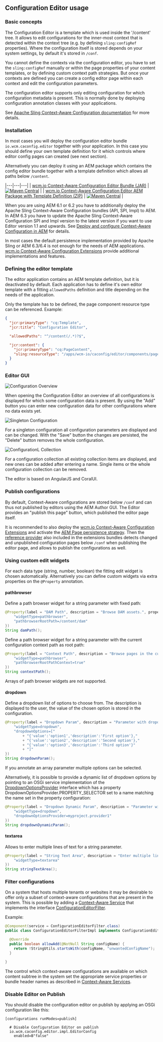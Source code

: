 ## Configuration Editor usage

### Basic concepts

The Configuration Editor is a template which is used inside the '/content' tree. It allows to edit configurations for the inner-most context that is detected within the context tree (e.g. by defining `sling:configRef` properties). Where the configuration itself is stored depends on your system settings, by default it's stored in `/conf`.

You cannot define the contexts via the configuration editor, you have to set the `sling:configRef` manually or within the page properties of your content templates, or by defining custom context path strategies. But once your contexts are defined you can create a config editor page within each context and edit the configuration parameters.

The configuration editor supports only editing configuration for which configuration metadata is present. This is normally done by deploying configuration annotation classes with your applications.

See [Apache Sling Context-Aware Configuration documentation][sling-caconfig] for more details.


### Installation

In most cases you will deploy the configuration editor bundle `io.wcm.caconfig.editor` together with your application. In this case you should define your own template definition for it which controls where editor config pages can created (see next section).

Alternatively you can deploy it using an AEM package which contains the config editor bundle together with a template definition which allows all paths below `/content`.

|---|---|---|
| [wcm.io Context-Aware Configuration Editor Bundle (JAR)](https://maven-badges.herokuapp.com/maven-central/io.wcm/io.wcm.caconfig.editor) | [![Maven Central](https://maven-badges.herokuapp.com/maven-central/io.wcm/io.wcm.caconfig.editor/badge.svg)](https://maven-badges.herokuapp.com/maven-central/io.wcm/io.wcm.caconfig.editor) |
| [wcm.io Context-Aware Configuration Editor AEM Package with Template Definition (ZIP)](https://maven-badges.herokuapp.com/maven-central/io.wcm/io.wcm.caconfig.editor.package) | [![Maven Central](https://maven-badges.herokuapp.com/maven-central/io.wcm/io.wcm.caconfig.editor.package/badge.svg)](https://maven-badges.herokuapp.com/maven-central/io.wcm/io.wcm.caconfig.editor.package) |


When you are using AEM 6.1 or 6.2 you have to additionally deploy the Apache Sling Context-Aware Configuration bundles (API, SPI, Impl) to AEM. In AEM 6.3 you have to update the Apache Sling Context-Aware Configuration SPI and Impl version to the latest version if you want to use Editor version 1.1 and upwards. See [Deploy and configure Context-Aware Configuration in AEM][deploy-configure-caconfig-in-aem] for details.

In most cases the default persistence implementation provided by Apache Sling or AEM 6.3/6.4 is not enough for the needs of AEM applications. [wcm.io Context-Aware Configuration Extensions][wcmio-caconfig-extensions] provide additional implementations and features.


### Defining the editor template

The editor application contains an AEM template definition, but it is deactivated by default. Each application
has to define it's own editor template with a fitting `allowedPaths` definition and title depending
on the needs of the application.

Only the template has to be defined, the page component resource type can be referenced. Example:

```json
{
  "jcr:primaryType": "cq:Template",
  "jcr:title": "Configuration Editor",

  "allowedPaths": "^/content(/.*)?$",

  "jcr:content": {
    "jcr:primaryType": "cq:PageContent",
    "sling:resourceType": "/apps/wcm-io/caconfig/editor/components/page/editor"
  }
}
```


### Editor GUI

![Configuration Overview](images/configuration-overview.png)

When opening the Configuration Editor an overview of all configurations is displayed for which some configuration data is present. By using the "Add" button you can enter new configuration data for other configurations where no data exists yet.

![Singleton Configuration](images/configuration-editor-singleton.png)

For a singleton configuration all configuration parameters are displayed and can be changed. With the "Save" button the changes are persisted, the "Delete" button removes the whole configuration.

![ConfigurationL Collection](images/configuration-editor-list.png)

For a configuration collection all existing collection items are displayed, and new ones can be added after entering a name. Single items or the whole configuration collection can be removed.


The editor is based on AngularJS and CoralUI.


### Publish configurations

By default, Context-Aware configurations are stored below `/conf` and can thus not published by editors using the AEM Author GUI. The Editor provides an "publish this page" button, which published the editor page itself.

It is recommended to also deploy the [wcm.io Context-Aware Configuration Extensions][wcmio-caconfig-extensions] and activate the [AEM Page persistence strategy][wcmio-caconfig-extensions-persistence-strategies]. Then the [reference provider][wcmio-caconfig-extensions-reference-provider] also included in the extensions bundles detects changed and unpublished configuration pages below `/conf` when publishing the editor page, and allows to publish the configurations as well.


### Using custom edit widgets

For each data type (string, number, boolean) the fitting edit widget is chosen automatically. Alternatively you can define custom widgets via extra properties on the `@Property` annotation. 


#### pathbrowser

Define a path browser widget for a string parameter with fixed path:

```java
@Property(label = "DAM Path", description = "Browse DAM assets.", property = {
    "widgetType=pathbrowser",
    "pathbrowserRootPath=/content/dam"
})
String damPath();
```

Define a path browser widget for a string parameter with the current configuration context path as root path:

```java
@Property(label = "Context Path", description = "Browse pages in the current site.", property = {
    "widgetType=pathbrowser",
    "pathbrowserRootPathContext=true"
})
String contextPath();
```

Arrays of path browser widgets are not supported.


#### dropdown

Define a dropdown list of options to choose from. The description is displayed to the user, the value of the chosen option is stored in the configuration.

```java
@Property(label = "Dropdown Param", description = "Parameter with dropdown list.", property = {
    "widgetType=dropdown",
    "dropdownOptions=["
        + "{'value':'option1','description':'First option'},"
        + "{'value':'option2','description':'Second option'},"
        + "{'value':'option3','description':'Third option'}"
        + "]"
})
String dropdownParam();
```

If you annotate an array parameter multiple options can be selected.

Alternatively, it is possible to provide a dynamic list of dropdown options by pointing to an OSGi service implementation of the [DropdownOptionsProvider][caconfig-dropdown-options-provider] interface which has a property DropdownOptionsProvider.PROPERTY_SELECTOR set to a name matching the name set in the property configuration:

```java
@Property(label = "Dropdown Dynamic Param", description = "Parameter with dynamic dropdown list.", property = {
    "widgetType=dropdown",
    "dropdownOptionsProvider=myproject.provider1"
})
String dropdownDynamicParam();
```

#### textarea

Allows to enter multiple lines of text for a string parameter.

```java
@Property(label = "String Text Area", description = "Enter multiple lines of text.", property = {
    "widgetType=textarea"
})
String stringTextArea();
```


### Filter configurations

On a system that hosts multiple tenants or websites it may be desirable to offer only a subset of context-aware configurations that are present in the system. This is possible by adding a [Context-Aware Service][wcmio-caservice] that implements the interface [ConfigurationEditorFilter][configurationeditorfilter-interface].

Example:

```java
@Component(service = ConfigurationEditorFilter.class)
public class ConfigurationEditorFilterImpl implements ConfigurationEditorFilter {

  @Override
  public boolean allowAdd(@NotNull String configName) {
    return !StringUtils.startsWith(configName, "unwantedConfigName");
  }

}
```

The control which context-aware configurations are available on which content subtree in the system set the appropriate service properties or bundle header names as described in [Context-Aware Services][wcmio-caservice].


### Disable Editor on Publish

You should disable the configuration editor on publish by applying an OSGi configuration like this:

```
[configurations runModes=publish]

  # Disable Configuration Editor on publish
  io.wcm.caconfig.editor.impl.EditorConfig
    enabled=B"false"
```



[sling-caconfig]: https://sling.apache.org/documentation/bundles/context-aware-configuration/context-aware-configuration.html
[deploy-configure-caconfig-in-aem]: https://wcm.io/caconfig/deploy-configure-caconfig-in-aem.html
[wcmio-caconfig-extensions]: https://wcm.io/caconfig/extensions/
[wcmio-caconfig-extensions-persistence-strategies]: https://wcm.io/caconfig/extensions/persistence-strategies.html
[wcmio-caconfig-extensions-reference-provider]: https://wcm.io/caconfig/extensions/reference-provider.html
[wcmio-caservice]: https://wcm.io/sling/commons/context-aware-services.html
[configurationeditorfilter-interface]: bundle/apidocs/io/wcm/caconfig/editor/ConfigurationEditorFilter.html
[caconfig-dropdown-options-provider]: bundle/apidocs/io/wcm/caconfig/editor/DropdownOptionsProvider.html